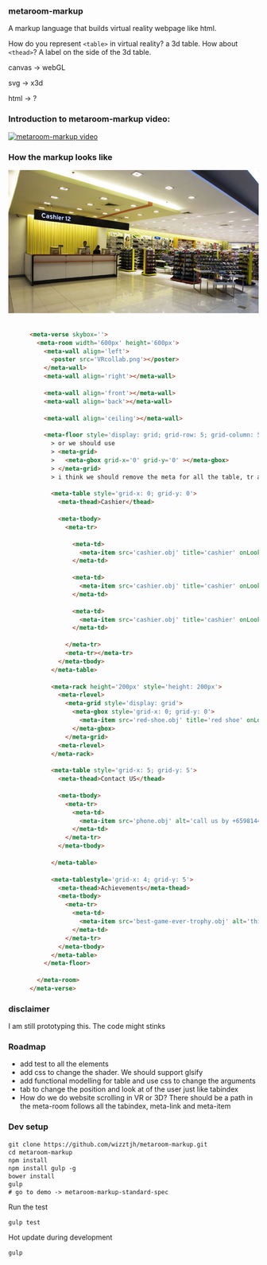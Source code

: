 ### metaroom-markup
A markup language that builds virtual reality webpage like html.

How do you represent `<table>` in virtual reality? a 3d table.
How about `<thead>`? A label on the side of the 3d table.

canvas -> webGL

svg -> x3d

html -> ?

### Introduction to metaroom-markup video:

[![metaroom-markup video](http://img.youtube.com/vi/eoWaB1wufn4/0.jpg)](http://www.youtube.com/watch?v=eoWaB1wufn4)

### How the markup looks like

![alt tag](demo/img/room.png)

``` html

      <meta-verse skybox=''>
        <meta-room width='600px' height='600px'>
          <meta-wall align='left'>
            <poster src='VRcollab.png'></poster>
          </meta-wall>
          <meta-wall align='right'></meta-wall>

          <meta-wall align='front'></meta-wall>
          <meta-wall align='back'></meta-wall>

          <meta-wall align='ceiling'></meta-wall>

          <meta-floor style='display: grid; grid-row: 5; grid-column: 5'>
            > or we should use
            > <meta-grid>
            >   <meta-gbox grid-x='0' grid-y='0' ></meta-gbox>
            > </meta-grid>
            > i think we should remove the meta for all the table, tr and td

            <meta-table style='grid-x: 0; grid-y: 0'>
              <meta-thead>Cashier</thead>

              <meta-tbody>
                <meta-tr>

                  <meta-td>
                    <meta-item src='cashier.obj' title='cashier' onLook='pay()'></meta-item>
                  </meta-td>

                  <meta-td>
                    <meta-item src='cashier.obj' title='cashier' onLook='pay()'></meta-item>
                  </meta-td>

                  <meta-td>
                    <meta-item src='cashier.obj' title='cashier' onLook='pay()'></meta-item>
                  </meta-td>

                </meta-tr>
                <meta-tr></meta-tr>
              </meta-tbody>
            </meta-table>

            <meta-rack height='200px' style='height: 200px'>
              <meta-rlevel>
                <meta-grid style='display: grid'>
                  <meta-gbox style='grid-x: 0; grid-y: 0'>
                    <meta-item src='red-shoe.obj' title='red shoe' onLook='addToCart()'></meta-item>
                  </meta-gbox>
                </meta-grid>
              <meta-rlevel>
            </meta-rack>

            <meta-table style='grid-x: 5; grid-y: 5'>
              <meta-thead>Contact US</thead>

              <meta-tbody>
                <meta-tr>
                  <meta-td>
                    <meta-item src='phone.obj' alt='call us by +6598144461' pickup='true'></meta-item>
                  </meta-td>
                </meta-tr>
              </meta-tbody>

            </meta-table>

            <meta-tablestyle='grid-x: 4; grid-y: 5'>
              <meta-thead>Achievements</meta-thead>
              <meta-tbody>
                <meta-tr>
                  <meta-td>
                    <meta-item src='best-game-ever-trophy.obj' alt='this is a trophy won by us on 2013' pickup='true'></meta-item>
                  </meta-td>
                </meta-tr>
              </meta-tbody>
            </meta-table>
          </meta-floor>

        </meta-room>
      </meta-verse>
```

### disclaimer
I am still prototyping this. The code might stinks

### Roadmap

- add test to all the elements
- add css to change the shader. We should support glsify
- add functional modelling for table and use css to change the arguments
- tab to change the position and look at of the user just like tabindex
- How do we do website scrolling in VR or 3D? There should be a path in the meta-room follows all the tabindex, meta-link and meta-item

### Dev setup

    git clone https://github.com/wizztjh/metaroom-markup.git
    cd metaroom-markup
    npm install
    npm install gulp -g
    bower install
    gulp
    # go to demo -> metaroom-markup-standard-spec
    
Run the test 
    
    gulp test

Hot update during development

    gulp
